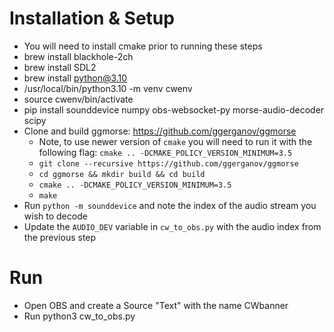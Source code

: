 # Installation & Setup

* You will need to install cmake prior to running these steps
* brew install blackhole-2ch
* brew install SDL2
* brew install python@3.10
* /usr/local/bin/python3.10 -m venv cwenv
* source cwenv/bin/activate
* pip install sounddevice numpy obs-websocket-py morse-audio-decoder scipy
* Clone and build ggmorse: https://github.com/ggerganov/ggmorse 
    * Note, to use newer version of `cmake` you will need to run it with the following flag: `cmake .. -DCMAKE_POLICY_VERSION_MINIMUM=3.5`
    * `git clone --recursive https://github.com/ggerganov/ggmorse`
    * `cd ggmorse && mkdir build && cd build`
    * `cmake .. -DCMAKE_POLICY_VERSION_MINIMUM=3.5`
    * `make`
* Run `python -m sounddevice` and note the index of the audio stream you wish to decode
* Update the `AUDIO_DEV` variable in `cw_to_obs.py` with the audio index from the previous step

# Run

* Open OBS and create a Source "Text" with the name CWbanner 
* Run python3 cw_to_obs.py
